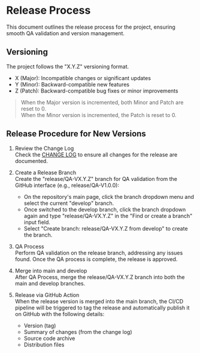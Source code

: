 # Release Process

This document outlines the release process for the project, ensuring smooth QA validation and version management.

## Versioning

The project follows the "X.Y.Z" versioning format.

- X (Major): Incompatible changes or significant updates
- Y (Minor): Backward-compatible new features
- Z (Patch): Backward-compatible bug fixes or minor improvements

> When the Major version is incremented, both Minor and Patch are reset to 0.
> <br>
> When the Minor version is incremented, the Patch is reset to 0.

## Release Procedure for New Versions

1. Review the Change Log  
   Check the [CHANGE LOG](CHANGELOG.md) to ensure all changes for the release are documented.

2. Create a Release Branch  
   Create the "release/QA-VX.Y.Z" branch for QA validation from the GitHub interface (e.g., release/QA-V1.0.0):
   - On the repository's main page, click the branch dropdown menu and select the current "develop" branch.
   - Once switched to the develop branch, click the branch dropdown again and type "release/QA-VX.Y.Z" in the "Find or create a branch" input field.
   - Select "Create branch: release/QA-VX.Y.Z from develop" to create the branch.

3. QA Process  
   Perform QA validation on the release branch, addressing any issues found. Once the QA process is complete, the release is approved.

4. Merge into main and develop  
   After QA Process, merge the release/QA-VX.Y.Z branch into both the main and develop branches.

5. Release via GitHub Action  
   When the release version is merged into the main branch, the CI/CD pipeline will be triggered to tag the release and automatically publish it on GitHub with the following details:
   - Version (tag)
   - Summary of changes (from the change log)
   - Source code archive
   - Distribution files
